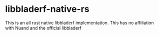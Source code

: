 # libbladerf-native-rs
This is an all rust native libbladerf implementation. This has no affiliation with Nuand and the official libbladerf 
